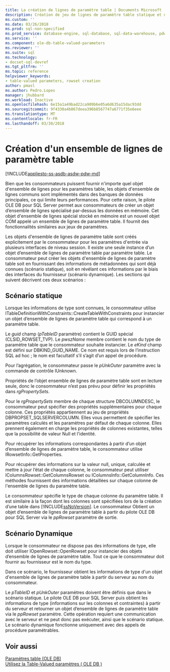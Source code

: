 ```yaml
---
title: La création de lignes de paramètre table | Documents Microsoft
description: Création de jeu de lignes de paramètre table statique et dynamique
ms.custom: ''
ms.date: 03/26/2018
ms.prod: sql-non-specified
ms.prod_service: database-engine, sql-database, sql-data-warehouse, pdw
ms.service: ''
ms.component: ole-db-table-valued-parameters
ms.reviewer: ''
ms.suite: sql
ms.technology:
- docset-sql-devref
ms.tgt_pltfrm: ''
ms.topic: reference
helpviewer_keywords:
- table-valued parameters, rowset creation
author: pmasl
ms.author: Pedro.Lopes
manager: jhubbard
ms.workload: Inactive
ms.openlocfilehash: 6e15a1a49bad22ca909b6e05a6d635a15dac93dd
ms.sourcegitcommit: 9f4330a4b067deea396b8567747a6771f35e6eee
ms.translationtype: MT
ms.contentlocale: fr-FR
ms.lasthandoff: 03/30/2018
---
```

# <a name="table-valued-parameter-rowset-creation"></a>Création d'un ensemble de lignes de paramètre table
[!INCLUDE[appliesto-ss-asdb-asdw-pdw-md](../../../includes/appliesto-ss-asdb-asdw-pdw-md.md)]

  Bien que les consommateurs puissent fournir n'importe quel objet d'ensemble de lignes pour les paramètres table, les objets d'ensemble de lignes communs sont implémentés dans des banques de données principales, ce qui limite leurs performances. Pour cette raison, le pilote OLE DB pour SQL Server permet aux consommateurs de créer un objet d’ensemble de lignes spécialisé par-dessus les données en mémoire. Cet objet d'ensemble de lignes spécial stocké en mémoire est un nouvel objet COM appelé un ensemble de lignes de paramètre table. Il fournit des fonctionnalités similaires aux jeux de paramètres.  
  
 Les objets d'ensemble de lignes de paramètre table sont créés explicitement par le consommateur pour les paramètres d'entrée via plusieurs interfaces de niveau session. Il existe une seule instance d’un objet d’ensemble de lignes de paramètre table par paramètre table. Le consommateur peut créer les objets d'ensemble de lignes de paramètre table soit en fournissant des informations de métadonnées qui sont déjà connues (scénario statique), soit en révélant ces informations par le biais des interfaces du fournisseur (scénario dynamique). Les sections qui suivent décrivent ces deux scénarios :  
  
## <a name="static-scenario"></a>Scénario statique  
 Lorsque les informations de type sont connues, le consommateur utilise ITableDefinitionWithConstraints::CreateTableWithConstraints pour instancier un objet d’ensemble de lignes de paramètre table qui correspond à un paramètre table.  
  
 Le *guid* champ (*pTableID* paramètre) contient le GUID spécial (CLSID_ROWSET_TVP). Le *pwszName* membre contient le nom du type de paramètre table que le consommateur souhaite instancier. Le *eKind* champ est défini sur DBKIND_GUID_NAME. Ce nom est requis lors de l’instruction SQL ad hoc ; le nom est facultatif s’il s’agit d’un appel de procédure.  
  
 Pour l’agrégation, le consommateur passe le *pUnkOuter* paramètre avec la commande de contrôle IUnknown.  
  
 Propriétés de l’objet ensemble de lignes de paramètre table sont en lecture seule, donc le consommateur n’est pas prévu pour définir les propriétés dans *rgPropertySets*.  
  
 Pour le *rgPropertySets* membre de chaque structure DBCOLUMNDESC, le consommateur peut spécifier des propriétés supplémentaires pour chaque colonne. Ces propriétés appartiennent au jeu de propriétés DBPROPSET_SQLSERVERCOLUMN. Elles vous permettent de spécifier les paramètres calculés et les paramètres par défaut de chaque colonne. Elles prennent également en charge les propriétés de colonnes existantes, telles que la possibilité de valeur Null et l'identité.  
  
 Pour récupérer les informations correspondantes à partir d’un objet d’ensemble de lignes de paramètre table, le consommateur utilise IRowsetInfo::GetProperties.  
  
 Pour récupérer des informations sur la valeur null, unique, calculée et mettre à jour l’état de chaque colonne, le consommateur peut utiliser IColumnsRowset::GetColumnsRowset ou IColumnsInfo::GetColumnInfo. Ces méthodes fournissent des informations détaillées sur chaque colonne de l'ensemble de lignes du paramètre table.  
  
 Le consommateur spécifie le type de chaque colonne du paramètre table. Il est similaire à la façon dont les colonnes sont spécifiées lors de la création d’une table dans [!INCLUDE[ssNoVersion](../../../includes/ssnoversion-md.md)]. Le consommateur Obtient un objet d’ensemble de lignes de paramètre table à partir du pilote OLE DB pour SQL Server via le *ppRowset* paramètre de sortie.  
  
## <a name="dynamic-scenario"></a>Scénario Dynamique  
 Lorsque le consommateur ne dispose pas des informations de type, elle doit utiliser IOpenRowset::OpenRowset pour instancier des objets d’ensemble de lignes de paramètre table. Tout ce que le consommateur doit fournir au fournisseur est le nom du type.  
  
 Dans ce scénario, le fournisseur obtient les informations de type d'un objet d'ensemble de lignes de paramètre table à partir du serveur au nom du consommateur.  
  
 Le *pTableID* et *pUnkOuter* paramètres doivent être définis que dans le scénario statique. Le pilote OLE DB pour SQL Server puis obtient les informations de type (informations sur les colonnes et contraintes) à partir du serveur et retourner un objet d’ensemble de lignes de paramètre table via le *ppRowset* paramètre. Cette opération requiert une communication avec le serveur et ne peut donc pas exécuter, ainsi que le scénario statique. Le scénario dynamique fonctionne uniquement avec des appels de procédure paramétrables.  
  
## <a name="see-also"></a>Voir aussi  
 [Paramètres table &#40;OLE DB&#41;](../../oledb/ole-db-table-valued-parameters/table-valued-parameters-ole-db.md)   
 [Utilisez la Table-Valued paramètres &#40; OLE DB &#41;](../../oledb/ole-db-how-to/use-table-valued-parameters-ole-db.md)  
  
  

